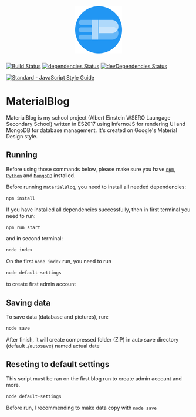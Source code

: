 <h1 align="center"><img src="https://github.com/xNerhu/MaterialBlog/blob/master/src/images/logo.png" width="128"></h1>

[![Build Status](https://api.travis-ci.org/xNerhu/MaterialBlog.svg)](https://travis-ci.org/xNerhu/MaterialBlog)
[![dependencies Status](https://david-dm.org/xNerhu/MaterialBlog.svg)](https://david-dm.org/xNerhu/MaterialBlog)
[![devDependencies Status](https://david-dm.org/xNerhu/MaterialBlog/dev-status.svg)](https://david-dm.org/xNerhu/MaterialBlog?type=dev)

[![Standard - JavaScript Style Guide](https://cdn.rawgit.com/feross/standard/master/badge.svg)](https://github.com/feross/standard)

# MaterialBlog
MaterialBlog is my school project (Albert Einstein WSERO Laungage Secondary School) written in ES2017 using InfernoJS for rendering UI and MongoDB for database management.
It's created on Google's Material Design style.

## Running
Before using those commands below, please make sure you have [`npm`](https://www.npmjs.com/), [`Python`](https://www.python.org/) and [`MongoDB`](https://www.mongodb.com/)  installed.

Before running `MaterialBlog`, you need to install all needed dependencies:
```bash
npm install
```

If you have installed all dependencies successfully, then in first terminal you need to run:
```bash
npm run start
```
and in second terminal:
```bash
node index
```

On the first ```node index``` run, you need to run
```bash
node default-settings
```
to create first admin account

## Saving data
To save data (database and pictures), run:
```bash
node save
```

After finish, it will create compressed folder (ZIP) in auto save directory (default ./autosave) named actual date

## Reseting to default settings
This script must be ran on the first blog run to create admin account and more.
```bash
node default-settings
```
Before run, I recommending to make data copy with ```node save```
